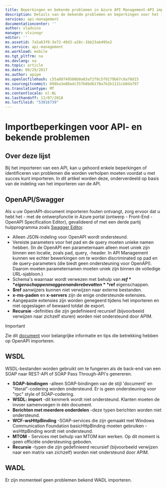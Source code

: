 ```yaml
---
title: Beperkingen en bekende problemen in Azure API Management-API importeren | Microsoft Docs
description: Details van de bekende problemen en beperkingen voor het importeren in Azure API Management met behulp van de Open API, WSDL of WADL-indelingen.
services: api-management
documentationcenter: ''
author: vladvino
manager: vlvinogr
editor: ''
ms.assetid: 7a5a63f0-3e72-49d3-a28c-1bb23ab495e2
ms.service: api-management
ms.workload: mobile
ms.tgt_pltfrm: na
ms.devlang: na
ms.topic: article
ms.date: 09/29/2017
ms.author: apipm
ms.openlocfilehash: c55a80749506b0a03af2f8c5f0179b67c8a78d15
ms.sourcegitcommit: 698ba3e88adc357b8bd6178a7b2b1121cb8da797
ms.translationtype: MT
ms.contentlocale: nl-NL
ms.lasthandoff: 12/07/2018
ms.locfileid: "53016739"
---
```

# <a name="api-import-restrictions-and-known-issues"></a>Importbeperkingen voor API- en bekende problemen
## <a name="about-this-list"></a>Over deze lijst
Bij het importeren van een API, kan u gehoord enkele beperkingen of identificeren van problemen die worden verholpen moeten voordat u met succes kunt importeren. In dit artikel worden deze, onderverdeeld op basis van de indeling van het importeren van de API.

## <a name="open-api"> </a>OpenAPI/Swagger
Als u uw OpenAPI-document importeren fouten ontvangt, zorg ervoor dat u hebt het - met de ontwerpfunctie in Azure portal (ontwerp - Front-End - OpenAPI Specification Editor), gevalideerd of met een derde partij hulpprogramma zoals <a href="https://editor.swagger.io">Swagger Editor</a>.

* Alleen JSON-indeling voor OpenAPI wordt ondersteund.
* Vereiste parameters voor het pad en de query moeten unieke namen hebben. (In de OpenAPI een parameternaam alleen moet uniek zijn binnen een locatie, zoals pad, query, -header.  In API Management kunnen we echter bewerkingen om te worden discriminated op pad en de query-parameters (die biedt geen ondersteuning voor OpenAPI). Daarom moeten parameternamen moeten uniek zijn binnen de volledige URL-sjabloon.)
* Schema's waarnaar wordt verwezen met behulp van **$ref** eigenschappen mag geen andere bevatten **$ref** eigenschappen.
* **$ref** aanwijzers kunnen niet verwijzen naar externe bestanden.
* **x-ms-paden** en **x-servers** zijn de enige ondersteunde extensies.
* Aangepaste extensies zijn worden genegeerd tijdens het importeren en niet opgeslagen of bewaard totdat de export.
* **Recursie** -definities die zijn gedefinieerd recursief (bijvoorbeeld verwijzen naar zichzelf sturen) worden niet ondersteund door APIM.

> [!IMPORTANT]
> Zie dit [document](https://blogs.msdn.microsoft.com/apimanagement/2018/04/11/important-changes-to-openapi-import-and-export/) voor belangrijke informatie en tips die betrekking hebben op OpenAPI importeren.

## <a name="wsdl"> </a>WSDL
WSDL-bestanden worden gebruikt om te fungeren als de back-end van een SOAP naar REST-API of SOAP Pass Through-API's genereren.
* **SOAP-bindingen** -alleen SOAP-bindingen van de stijl 'document' en "literal"-codering worden ondersteund. Er is geen ondersteuning voor "rpc" style of SOAP-codering.
* **WSDL: import** -dit kenmerk wordt niet ondersteund. Klanten moeten de invoer samenvoegen in één document.
* **Berichten met meerdere onderdelen** -deze typen berichten worden niet ondersteund.
* **WCF-wsHttpBinding** -SOAP-services die zijn gemaakt met Windows Communication Foundation basicHttpBinding moeten gebruiken - wsHttpBinding wordt niet ondersteund.
* **MTOM** - Services met behulp van MTOM <em>kan</em> werken. Op dit moment is geen officiële ondersteuning geboden.
* **Recursie** -typen die zijn gedefinieerd recursief (bijvoorbeeld verwijzen naar een matrix van zichzelf) worden niet ondersteund door APIM.

## <a name="wadl"> </a>WADL
Er zijn momenteel geen problemen bekend WADL importeren.
